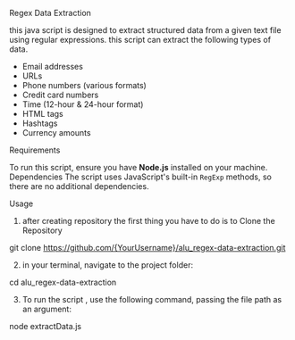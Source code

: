 Regex Data Extraction

this java script is designed to extract structured data from  a given text file using regular expressions. this script can extract the following types of data.

- Email addresses  
- URLs  
- Phone numbers (various formats)  
- Credit card numbers  
- Time (12-hour & 24-hour format)  
- HTML tags  
- Hashtags  
- Currency amounts  

Requirements

To run this script, ensure you have **Node.js** installed on your machine. 
Dependencies
The script uses JavaScript's built-in `RegExp` methods, so there are no additional dependencies.

Usage

1. after creating repository the first thing you have to do is to Clone the Repository
 
git clone https://github.com/{YourUsername}/alu_regex-data-extraction.git


2. in your terminal, navigate to the project folder:

 cd alu_regex-data-extraction


3. To run the script , use the following command, passing the file path as an argument:

node extractData.js
